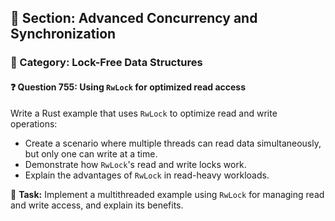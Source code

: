 ## 📘 Section: Advanced Concurrency and Synchronization
### 🔹 Category: Lock-Free Data Structures
#### ❓ Question 755: Using `RwLock` for optimized read access

Write a Rust example that uses `RwLock` to optimize read and write operations:

- Create a scenario where multiple threads can read data simultaneously, but only one can write at a time.
- Demonstrate how `RwLock`'s read and write locks work.
- Explain the advantages of `RwLock` in read-heavy workloads.

🔧 **Task:** Implement a multithreaded example using `RwLock` for managing read and write access, and explain its benefits.
